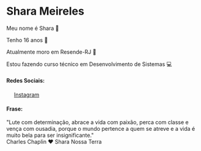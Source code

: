 # Shara Meireles

Meu nome é Shara :woman:

Tenho 16 anos :see_no_evil:

Atualmente moro em Resende-RJ :house_with_garden:

Estou fazendo curso técnico em Desenvolvimento de Sistemas :computer:


#### Redes Sociais:

<a href="https://www.instagram.com/shara_karol/"><img src="https://github.com/SharaMeireles/SharaMeireles/instagram.png" width="16"></img></a> [Instagram](https://www.instagram.com/shara_karol/)

#### Frase:

"Lute com determinação, abrace a vida com paixão, perca com classe e vença com ousadia, porque o mundo pertence a quem se atreve e a vida é muito bela para ser insignificante."<br /> Charles Chaplin :heart:
Shara Nossa Terra
